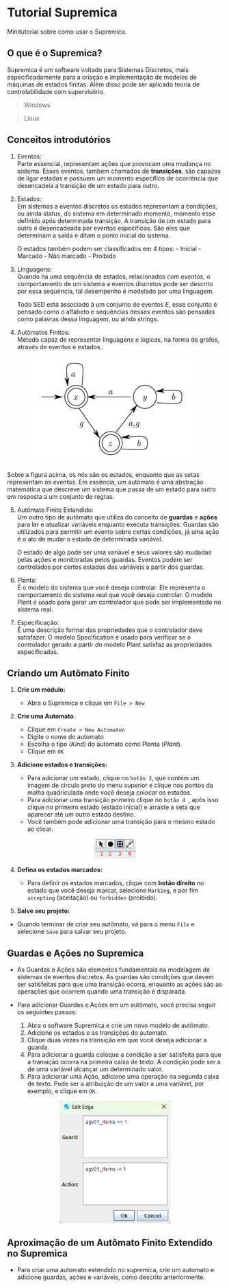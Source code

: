 # Tutorial Supremica
Minitutorial sobre como usar o Supremica.

## O que é o Supremica?
Supremica é um software voltado para Sistemas Discretos, mais especificadamente para a criação e implementação de modelos de máquinas de estados finitas. Além disso pode ser aplicado teoria de controlabilidade com supervisório.

> Windows
>

> Linux
> 

## Conceitos introdutórios

1. Eventos:\
    Parte essencial, representam ações que provocam uma mudança no sistema. Esses eventos, também chamados de __transições__, são capazes de ligar estados e possuem um momento específico de ocorrência que desencadeia a transição de um estado para outro. 
2. Estados:\
    Em sistemas a eventos discretos os estados representam a condições, ou ainda status, do sistema em determinado momento, momento esse definido após determinada transição. A transição de um estado para outro é desencadeada por eventos específicos. São eles que determinam a saída e ditam o ponto inicial do sistema.
    
    O estados também podem ser classificados em 4 tipos:
       - Inicial
       - Marcado
       - Não marcado
       - Proibido
3. Linguagens:\
    Quando há uma sequência de estados, relacionados com eventos, o comportamento de um sistema a eventos discretos pode ser descrito por essa sequência, tal desempenho é modelado por uma linguagem.
    
    Todo SED está associado à um conjunto de eventos $E$, esse conjunto é pensado como o alfabeto e sequências desses eventos são pensadas como palavras dessa linguagem, ou ainda strings. 

4. Autômatos Finitos:\
    Método capaz de representar linguagens e lógicas, na forma de grafos, através de eventos e estados.

<p align="center">
  <img src="./imagens/automato.png" alt="Exemplo de um autômato"/>
</p>


  Sobre a figura acima, os nós são os estados, enquanto que as setas representam os eventos. Em essência, um autômato é uma abstração matemática que descreve um sistema que passa de um estado para outro em resposta a um conjunto de regras.

5. Autômato Finito Extendido:\
    Um outro tipo de autômato que utiliza do conceito de __guardas__ e __ações__ para ler e atualizar variáveis enquanto executa transições. Guardas são utilizados para permitir um evento sobre certas condições, já uma ação é o ato de mudar o estado de determinada variável.
    
    O estado de algo pode ser uma variável e seus valores são mudadas pelas ações e monitoradas pelos guardas. Eventos podem ser controlados por certos estados das variáveis a partir dos guardas.

6. Planta:\
   É o modelo do sistema que você deseja controlar. Ele representa o comportamento do sistema real que você deseja controlar. O modelo Plant é usado para gerar um controlador que pode ser implementado no sistema real.
   
7. Especificação:\
   É uma descrição formal das propriedades que o controlador deve satisfazer. O modelo Specification é usado para verificar se o controlador gerado a partir do modelo Plant satisfaz as propriedades especificadas.

## Criando um Autômato Finito

1. **Crie um módulo:**
   - Abra o Supremica e clique em `File > New `

2. **Crie uma Automato**.
   - Clique em `Create > New Automaton`
   - Digite o nome do automato 
   - Escolha o tipo (*Kind*) do automato como Planta (*Plant*).
   - Clique em `OK`

3. **Adicione estados e transições:**
   - Para adicionar um estado, clique no `botão 2`, que contém um imagem de  circulo preto do menu superior e clique nos pontos da malha quadriculada onde você deseja colocar os estados.
   - Para adicionar uma transição primeiro clique no `botão 4 `, após isso clique no primeiro estado (estado inicial) e arraste a seta que aparecer até um outro estado destino.
   - Você também pode adicionar uma transição para o mesmo estado ao clicar.

<p align="center">
  <img src="./imagens/botoes.png" alt="botoes_supremica"/>
</p>

4. **Defina os estados marcados:**
   - Para definir os estados marcados, clique com **botão direito** no estado que você deseja marcar, selecione `Marking`, e por fim `accepting` (aceitação) ou `forbidden` (proibido).

5.  **Salve seu projeto:**
   - Quando terminar de criar seu autômato, vá para o menu `File` e selecione `Save` para salvar seu projeto.

## Guardas e Ações no Supremica

- As Guardas e Ações são elementos fundamentais na modelagem de sistemas de eventos discretos. As guardas são condições que devem ser satisfeitas para que uma transição ocorra, enquanto as ações são as operações que ocorrem quando uma transição é disparada.

- Para adicionar Guardas e Ações em um autômato, você precisa seguir os seguintes passos:
   1. Abra o software Supremica e crie um novo modelo de autômato.
   2. Adicione os estados e as transições do automato.
   3. Clique duas vezes na transição em que você deseja adicionar a guarda.
   4. Para adicionar a guarda coloque a condição a ser satisfeita para que a transição ocorra na primeira caixa de texto. A condição pode ser a de uma variável alcançar um determinado valor.
   5. Para adicionar uma Ação, adicione uma operação na segunda caixa de texto. Pode ser a atribuição de um valor a uma variável, por exemplo, e clique em `OK`.

<p align="center">
  <img src="./imagens/guardas.png" alt="guardas_supremica"/>
</p>

## Aproximação de um Autômato Finito Extendido no Supremica
   - Para criar uma automato estendido no supremica, crie um automato e adicione guardas, ações e variáveis, como descrito anteriormente.